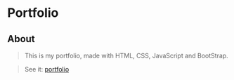 # Portfolio

## About
> This is my portfolio, made with HTML, CSS, JavaScript and BootStrap.

> See it: <a href="http://docafavarato.github.io">portfolio</a>
